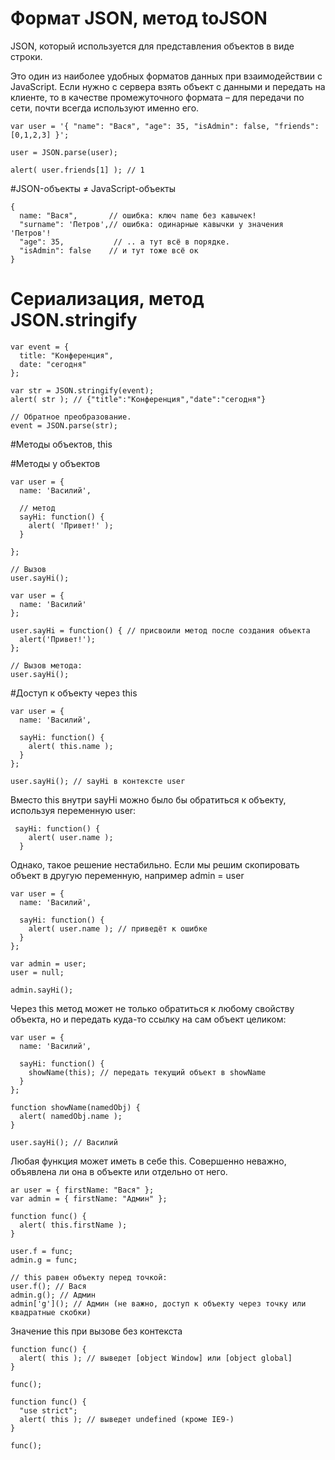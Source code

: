 # Формат JSON, метод toJSON
JSON, который используется для представления объектов в виде строки.

Это один из наиболее удобных форматов данных при взаимодействии с JavaScript. Если нужно с сервера взять объект с данными и передать на клиенте, то в качестве промежуточного формата – для передачи по сети, почти всегда используют именно его.
```
var user = '{ "name": "Вася", "age": 35, "isAdmin": false, "friends": [0,1,2,3] }';

user = JSON.parse(user);

alert( user.friends[1] ); // 1
```
#JSON-объекты ≠ JavaScript-объекты
```
{
  name: "Вася",       // ошибка: ключ name без кавычек!
  "surname": 'Петров',// ошибка: одинарные кавычки у значения 'Петров'!
  "age": 35,           // .. а тут всё в порядке.
  "isAdmin": false    // и тут тоже всё ок
}
```

# Сериализация, метод JSON.stringify
```
var event = {
  title: "Конференция",
  date: "сегодня"
};

var str = JSON.stringify(event);
alert( str ); // {"title":"Конференция","date":"сегодня"}

// Обратное преобразование.
event = JSON.parse(str);
```

#Методы объектов, this

#Методы у объектов
```
var user = {
  name: 'Василий',

  // метод
  sayHi: function() {
    alert( 'Привет!' );
  }

};

// Вызов
user.sayHi();
```
```
var user = {
  name: 'Василий'
};

user.sayHi = function() { // присвоили метод после создания объекта
  alert('Привет!');
};

// Вызов метода:
user.sayHi();
```
#Доступ к объекту через this
```
var user = {
  name: 'Василий',

  sayHi: function() {
    alert( this.name );
  }
};

user.sayHi(); // sayHi в контексте user
```
Вместо this внутри sayHi можно было бы обратиться к объекту, используя переменную user:
```
 sayHi: function() {
    alert( user.name );
  }
```
Однако, такое решение нестабильно. Если мы решим скопировать объект в другую переменную, например admin = user
```
var user = {
  name: 'Василий',

  sayHi: function() {
    alert( user.name ); // приведёт к ошибке
  }
};

var admin = user;
user = null;

admin.sayHi(); 
```
Через this метод может не только обратиться к любому свойству объекта, но и передать куда-то ссылку на сам объект целиком:
```
var user = {
  name: 'Василий',

  sayHi: function() {
    showName(this); // передать текущий объект в showName
  }
};

function showName(namedObj) {
  alert( namedObj.name );
}

user.sayHi(); // Василий
```
Любая функция может иметь в себе this. Совершенно неважно, объявлена ли она в объекте или отдельно от него.
```
ar user = { firstName: "Вася" };
var admin = { firstName: "Админ" };

function func() {
  alert( this.firstName );
}

user.f = func;
admin.g = func;

// this равен объекту перед точкой:
user.f(); // Вася
admin.g(); // Админ
admin['g'](); // Админ (не важно, доступ к объекту через точку или квадратные скобки)
```
Значение this при вызове без контекста
```
function func() {
  alert( this ); // выведет [object Window] или [object global]
}

func();

function func() {
  "use strict";
  alert( this ); // выведет undefined (кроме IE9-)
}

func();

```
